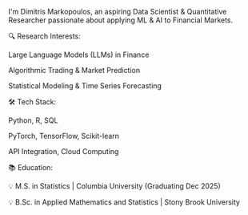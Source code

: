 I'm Dimitris Markopoulos, an aspiring Data Scientist & Quantitative Researcher passionate about applying ML & AI to Financial Markets.
<p></p>
<p></p>
🔍 Research Interests:
<p></p>
Large Language Models (LLMs) in Finance
<p></p>
Algorithmic Trading & Market Prediction
<p></p>
Statistical Modeling & Time Series Forecasting
<p></p>
<p></p>
🛠 Tech Stack:
<p></p>
Python, R, SQL
<p></p>
PyTorch, TensorFlow, Scikit-learn
<p></p>
API Integration, Cloud Computing
<p></p>
<p></p>
📚 Education:
<p></p>
💡 M.S. in Statistics | Columbia University (Graduating Dec 2025)
<p></p>
💡 B.Sc. in Applied Mathematics and Statistics | Stony Brook University
